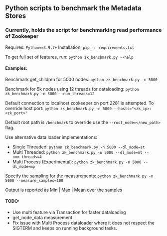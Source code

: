 ## Python scripts to benchmark the Metadata Stores

### Currently, holds the script for benchmarking read performance of Zookeeper

Requires: `Python==3.9.7+`
Installation: `pip -r requirements.txt`

To get full set of features, run: `python zk_benchmark.py --help`

#### Examples:

Benchmark get_children for 5000 nodes: `python zk_benchmark.py -n 5000`

Benchmark for 5k nodes using 12 threads for dataloading: `python zk_benchmark.py -n 5000 --num_threads=12`

Default connection to localhost zookeeper on port 2281 is attempted.
To override host:port: `python zk_benchmark.py -n 5000 --hosts="<zk_ip>:<zk_port>"`

Default root path is `/benchmark` to override use the `--root_node=</new_path>` flag.

Use alternative data loader implementations:
- Single Threaded: `python zk_benchmark.py -n 5000 --dl_mode=st`
- Multi Threaded: `python zk_benchmark.py -n 5000 --dl_mode=mt --num_threads=4`
- Multi Process (Experimental): `python zk_benchmark.py -n 5000 --dl_mode=mp`

Specify the sampling for the measurements: `python zk_benchmark.py -n 5000 --measure_samples=100`

Output is reported as Min | Max | Mean over the samples

#### TODO:
- Use multi feature via Transaction for faster dataloading
- get_node_data measurement
- Fix issue with Multi Process dataloader where it does not respect the SIGTERM and keeps on running background tasks.
